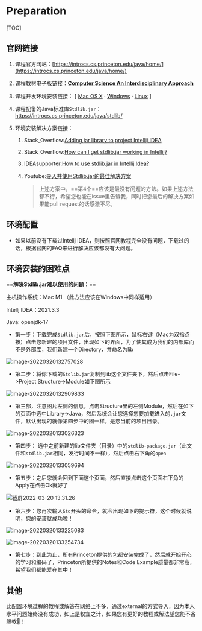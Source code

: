 # Preparation

[TOC]

## 官网链接

1. 课程官方网站：[https://introcs.cs.princeton.edu/java/home/](https://introcs.cs.princeton.edu/java/home/)

2. 课程教材电子版链接：[**Computer Science An Interdisciplinary Approach**](https://github.com/TOMYUE/CS_self-learning/blob/main/Foundation/Java/CS61B/Book%20%26%20other%20material/Computer%20Science%20An%20Interdisciplinary%20Approach%20by%20Robert%20Sedgewick%2C%20Kevin%20Wayne.pdf)

3. 课程开发环境安装链接： [ [Mac OS X](https://introcs.cs.princeton.edu/java/mac) · [Windows](https://introcs.cs.princeton.edu/java/windows) · [Linux](https://introcs.cs.princeton.edu/java/11hello/linux.html) ]

4. 课程配备的Java标准库`Stdlib.jar`：https://introcs.cs.princeton.edu/java/stdlib/

5. 环境安装解决方案链接：

   1. Stack_Overflow:[Adding jar library to project Intellij IDEA](https://stackoverflow.com/questions/28270148/adding-jar-library-to-project-intellij-idea)

   2. Stack_Overflow:[How can I get stdlib.jar working in Intellij?](https://stackoverflow.com/questions/59111159/how-can-i-get-stdlib-jar-working-in-intellij)

   3. IDEAsupporter:[How to use stdlib.jar in Intellij Idea?](https://intellij-support.jetbrains.com/hc/en-us/community/posts/207703065-How-to-use-stdlib-jar-in-Intellij-Idea-)

   4. Youtube:[导入并使用Stdlib.jar的最佳解决方案](https://www.youtube.com/watch?v=M_QFaBwSaCw)

      > 上述方案中，==第4个==应该是最没有问题的方法。如果上述方法都不行，希望您也能在issue里告诉我，同时把您最后的解决方案如果能pull request的话感激不尽。

## 环境配置 

- 如果以前没有下载过Intellj IDEA，则按照官网教程完全没有问题，下载过的话，根据官网的FAQ来进行解决应该都没有大问题。

## 环境安装的困难点

==**解决Stdlib.jar难以使用的问题：**==

主机操作系统：Mac M1 （此方法应该在Windows中同样适用）

 Intellj IDEA：2021.3.3

 Java: openjdk-17



- 第一步：下载完成`Stdlib.jar`后，按照下图所示，鼠标右键（Mac为双指点按）点击您新建的项目文件，出现如下的界面，为了使其成为我们的内部库而不是外部库，我们新建一个Directory，并命名为lib

![image-20220320132757028](../../../../../../Library/Application%20Support/typora-user-images/image-20220320132757028.png)

- 第二步：将你下载的`Stdlib.jar`复制到lib这个文件夹下，然后点击File->Project Structure->Module如下图所示

![image-20220320132909833](../../../../../../Library/Application%20Support/typora-user-images/image-20220320132909833.png)

- 第三部，注意图片左侧的信息，点击Structure里的左侧Module，然后在如下的页面中选中Library->Java，然后系统会让您选择您要加载进入的`.jar`文件，默认出现的就像第四步中的图一样，是您当前的项目目录。

![image-20220320133026323](../../../../../../Library/Application%20Support/typora-user-images/image-20220320133026323.png)

- 第四步： 选中之前新建的lib文件夹（目录）中的`stdlib-package.jar`（此文件和`stdlib.jar`相同，发行时间不一样），然后点击右下角的`open`

![image-20220320133059694](../../../../../../Library/Application%20Support/typora-user-images/image-20220320133059694.png)

- 第五步：之后您就会回到下面这个页面，然后直接点击这个页面右下角的Apply在点击Ok就好了

![截屏2022-03-20 13.31.26](../../../../../../Desktop/%E6%88%AA%E5%B1%8F2022-03-20%2013.31.26.png)

- 第六步：您再次输入`Std`开头的命令，就会出现如下的提示符，这个时候就说明，您的安装就成功啦！

![image-20220320133225083](../../../../../../Library/Application%20Support/typora-user-images/image-20220320133225083.png)



![image-20220320133254734](../../../../../../Library/Application%20Support/typora-user-images/image-20220320133254734.png)

- 第七步：到此为止，所有Princeton提供的包都安装完成了，然后就开始开心的学习和编码了，Princeton所提供的Notes和Code Example质量都非常高，希望我们都能爱在其中！



## 其他

此配置环境过程的教程或解答在网络上不多，通过external的方式导入，因为本人水平问题始终没有成功，如上是权宜之计，如果您有更好的教程或解法望您能不吝赐教🤝！